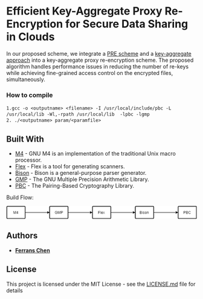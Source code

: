 # Efficient Key-Aggregate Proxy Re-Encryption for Secure Data Sharing in Clouds

In our proposed scheme, we integrate a [PRE scheme](https://link.springer.com/article/10.1007/s11432-010-0047-3) and a [key-aggregate approach](https://ieeexplore.ieee.org/document/6497048/) into a key-aggregate proxy re-encryption scheme. The proposed algorithm handles performance issues in reducing the number of re-keys while achieving fine-grained access control on the encrypted files, simultaneously.


### How to compile 
```
1.gcc -o <outputname> <filename> -I /usr/local/include/pbc -L /usr/local/lib -Wl,-rpath /usr/local/lib  -lpbc -lgmp
2. ./<outputname> param/<paramfile>
```

## Built With
* [M4](http://www.gnu.org/software/m4/m4.html) - GNU M4 is an implementation of the traditional Unix macro processor.
* [Flex](https://github.com/westes/flex) - Flex is a tool for generating scanners.
* [Bison](https://www.gnu.org/software/bison/) - Bison is a general-purpose parser generator.
* [GMP](https://gmplib.org/) - The GNU Multiple Precision Arithmetic Library.
* [PBC](https://crypto.stanford.edu/pbc/) - The Pairing-Based Cryptography Library.

Build Flow:

![Install flow](https://github.com/ferranschen/KAPRE/blob/master/Install%20flow.png)

## Authors

* [**Ferrans Chen**](https://github.com/ferranschen)

## License

This project is licensed under the MIT License - see the [LICENSE.md](LICENSE.md) file for details




